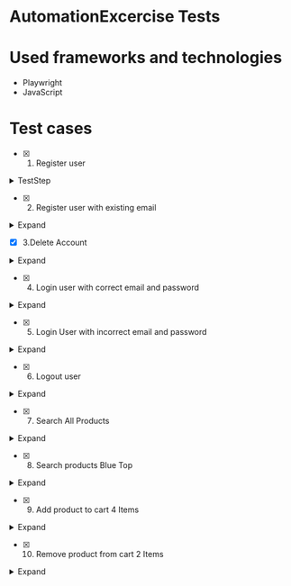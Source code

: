 # AutomationExcercise Tests

# Used frameworks and technologies
- Playwright
- JavaScript

# Test cases
- [x] 1. Register user

<details>
<summary>TestStep</summary>

1. Open the browser
2. Navigate to url 'http://automationexercise.com'
3. Click on 'Signup / Login' text
4. Enter name and email address under New User Signup!
5. Click 'Signup' button
6. Fill details: Gernder,Title, Name, Email, Password, Date of birth
7. Select checkbox 'Sign up for our newsletter!'
8. Select checkbox 'Receive special offers from our partners!'
9. Fill details: First name, Last name, Company, Address, Address2, Country, State, City, Zipcode, Mobile Number
10. Click 'Create Account button'
11. Verify title to be "Automation Exercise - Account Created"
12. Click 'Continue' button
13. Verify that 'Logged in as username' is visible

</details>

- [x] 2. Register user with existing email

<details>
<summary>Expand</summary>

1. Open the browser
2. Navigate to url 'http://automationexercise.com'
3. Click on 'Signup / Login' text
4. Enter Existing name and email address
5. Click 'Signup' button

</details>

- [x] 3.Delete Account

<details>
<summary>Expand</summary>

1. Open the browser
2. Navigate to url 'http://automationexercise.com'
3. Click on 'Signup / Login' text
4. Enter Email Address and Password under Login to your account
5. Click 'Login' button
6. Click 'Delete Account' in Navbar

</details>
    
- [x] 4. Login user with correct email and password

<details>
<summary>Expand</summary>

1. Open the browser
2. Navigate to url 'http://automationexercise.com'
3. Click on 'Signup / Login' text
4. Enter Email Address and Password under Login to your account
5. Click 'Login' button

</details>

- [x] 5. Login User with incorrect email and password

<details>
<summary>Expand</summary>

1. Open the browser
2. Navigate to url 'http://automationexercise.com'
3. Click on 'Signup / Login' text
4. Enter Invalid Email Address and Password under Login to your account
5. Click 'Login' button

</details>

- [x] 6. Logout user

<details>
<summary>Expand</summary>

1. Open browser
2. Navigate to url 'http://automationexercise.com/login'
3. Enter correct email address and password
4. Click 'login' button
5. Verify that 'Logged in as username' is visible
6. Click 'Logout' button
7. Verify that user is logged out
   
</details>

- [x] 7. Search All Products

<details>
<summary>Expand</summary>

1. Open the browser
2. Navigate to url 'http://automationexercise.com'
3. Click 'Product' text
4. Click Search icon 
</details>

- [x] 8. Search products Blue Top

<details>
<summary>Expand</summary>
  
1. Open the browser
2. Navigate to url 'http://automationexercise.com'
3. Click 'Product' text
4. Fill details:Search Product
4. Click Search icon 
</details>

- [x] 9. Add product to cart 4 Items

<details>
<summary>Expand</summary>

1. Open the browser
2. Navigate to url 'http://automationexercise.com'
3. Click on 'Signup / Login' text
4. Enter Email Address and Password under Login to your account
5. Click 'Login' button
6. Click 'Product' text
7. Click Add to cart on Blue Top
8. Click Continue Shopping
9. Click Add to cart on Men Tshirt
10. Click Continue Shopping
11. Click Add to cart on Sleeveless Dress
12. Click Continue Shopping
13. Click Add to cart on Stylish Dress
14. Click 'View Cart' text
15. Verify Items in cart
</details>

- [x] 10. Remove product from cart 2 Items
      
<details>
<summary>Expand</summary>

1. Open the browser
2. Navigate to url 'http://automationexercise.com'
3. Click on 'Signup / Login' text
4. Enter Email Address and Password under Login to your account
5. Click 'Cart' text
6. Click 'X' button on Blue Top and Men Tshirt that added to cart

</details>


